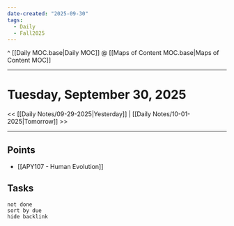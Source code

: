 ```yaml
---
date-created: "2025-09-30"
tags:
  - Daily
  - Fall2025
---
```

^ [[Daily MOC.base|Daily MOC]]
@ [[Maps of Content MOC.base|Maps of Content MOC]]

---
# Tuesday, September 30, 2025
<< [[Daily Notes/09-29-2025|Yesterday]] | [[Daily Notes/10-01-2025|Tomorrow]] >>

---
## Points
- [[APY107 - Human Evolution]]

## Tasks
```tasks
not done
sort by due
hide backlink
```

